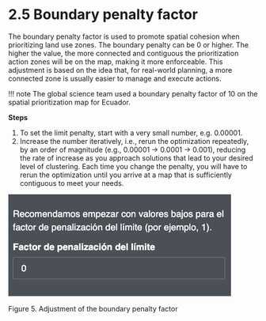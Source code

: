 # 2.5 Boundary penalty factor

The boundary penalty factor is used to promote spatial cohesion when prioritizing land use zones. The boundary penalty can be 0 or higher. The higher the value, the more connected and contiguous the prioritization action zones will be on the map, making it more enforceable. This adjustment is based on the idea that, for real-world planning, a more connected zone is usually easier to manage and execute actions.

!!! note
    The global science team used a boundary penalty factor of 10 on the spatial prioritization map for Ecuador.

**Steps**

1.	To set the limit penalty, start with a very small number, e.g. 0.00001.
2.	Increase the number iteratively, i.e., rerun the optimization repeatedly, by an order of magnitude (e.g., 0.00001 -> 0.0001 -> 0.001), reducing the rate of increase as you approach solutions that lead to your desired level of clustering. Each time you change the penalty, you will have to rerun the optimization until you arrive at a map that is sufficiently contiguous to meet your needs.

![5bpf.png](images/5bpf.png)

Figure 5. Adjustment of the boundary penalty factor 
